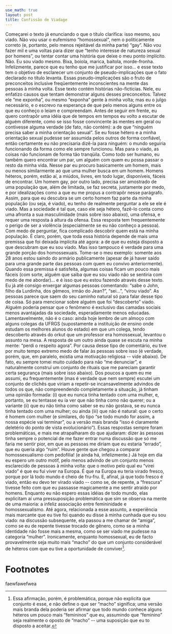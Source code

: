 ```yaml
---
use_math: true
layout: post
title: Confissão de Viadage
---
```




Começarei o texto já enunciando o que o título clarifica: isso mesmo, sou viado. Não vou usar o eufemismo “homossexual”, nem o politicamente correto (e, portanto, pelo menos rejeitável da minha parte) “gay”. Não vou fazer mil e uma voltas para dizer que “tenho interesse de natureza sexual por homens”, ou tentar contar uma história que deixe o meu ponto implícito. Não. Eu sou viado mesmo. Bixa, boiola, marica, baitola, morde-fronha. Infelizmente, parece que eu tenho que me justificar por isso... e esse texto tem o objetivo de esclarecer um conjunto de pseudo-implicações que o fato declarado no título levanta. Essas pseudo-implicações são o fruto de preconceitos inclusive freqüentemente inconscientes na mente das pessoas à minha volta. Esse texto contém histórias não-fictícias. Nele, eu enfatizo causos que tentam demonstrar alguns desses preconceitos. Talvez ele “me exponha”, ou mesmo “exponha” gente à minha volta; mas eu o julgo necessário, e o escrevo na esperança de que pelo menos alguns entre os que eu conheço o leiam e compreendam.
Antes de seguir em frente, eu quero contrapôr uma idéia que de tempos em tempos eu volto a escutar de alguém diferente, como se isso fosse convincente às mentes em geral ou contivesse alguma verdade (de fato, não contém): a de que “ninguém precisa saber a minha orientação sexual”. Se eu fosse hétero e a minha orientação sexual pudesse ser assumida pelos outros de forma confiável, então certamente eu não precisaria dizê-la para ninguém: o mundo seguiria funcionando da forma como ele sempre funcionou. Mas para o viado, as coisas não funcionam de forma tão tranqüila. Como todo ser humano, eu também quero encontrar um par, um alguém com quem eu possa passar o resto da minha vida. Nesse par eu procuro basicamente um homem, mais ou menos similarmente ao que uma mulher busca em um homem. Homens héteros, porém, estão aí, a miúdos, livres, em todo lugar, disponíveis, fáceis de encontrar. Um homem gay, por outro lado, precisa ser amostrado de uma população que, além de limitada, se faz secreta, justamente por medo, e por idealizações como a que eu me propus a contrapôr nesse parágrafo. Assim, para que eu descubra se um certo homem faz parte da minha população (ou seja, é viado), eu tenho de realmente perguntar a ele se ele é viado. Mas a sociedade é tal que, caso ele seja hétero, fazê-lo conta como uma afronta a sua masculinidade (mais sobre isso abaixo), uma ofensa, e requer uma resposta à altura da ofensa. Essa resposta tem frequentemente o perigo de ser a violência (especialmente se eu não conheço a pessoa). Com medo de perguntar, fica complicado descobrir quem está na minha população. É claro, porém, que toda essa história depende de mais uma premissa que foi deixada implícita até agora: a de que eu esteja disposto a que descubram que eu sou viado. Mas isso tampouco é verdade para uma grande porção dos homossexuais. Tome-se o meu exemplo: somente aos 28 anos estou saindo do armário publicamente (apesar de já haver saído para uma grande parte das pessoas com quem eu convivo anteriormente). Quando essa premissa é satisfeita, algumas coisas ficam um pouco mais fáceis (com sorte, alguém que saiba que eu sou viado não se sentiria com medo de me abordar)… e é isso que eu estou fazendo através desse texto.
Eu já até consigo enxergar algumas pessoas comentando: “sabe o John, filho da Lurdinha, dos gêmeos, irmão do Jean?”, “sei…”, “virou viado”. As pessoas parece que saem do seu caminho natural só para falar desse tipo de coisa. Só para mencionar sobre alguém que foi “descoberto” viado. Alguém poderia pensar que o fenômeno é exclusivo das camadas sociais menos avantajadas da sociedade, esperadamente menos educadas. Lamentavelmente, não é o caso: ainda hoje lembro de um almoço com alguns colegas da UFRGS (supostamente a instituição de ensino onde estudam os melhores alunos do estado) em que um colega, tendo descoberto através do orkut que um professor era homossexual, levantou o assunto na mesa. A resposta de um outro ainda quase se escuta na minha mente: “perdi o respeito agora”.
Por causa desse tipo de comentário, eu tive por muito tempo extremo medo de falar às pessoas sobre isso (é verdade, porém, que, em paralelo, existia uma motivação religiosa -- vide abaixo). De fato, eu sempre tomei muito cuidado para não “me denunciar”, e naturalmente construí um conjunto de rituais que me pareciam garantir certa segurança (mais sobre isso abaixo). Dos poucos a quem eu me assumi, eu frequentemente (mas é verdade que nem sempre) escutei um conjunto de clichês que viriam a repetir-se incansavelmente advindos de todos os que, não compreendendo completamente a situação, já tinham uma opinião formada: (i) que eu nunca tinha tentado com uma mulher, e, portanto, se eu tentasse eu ía ver que não tinha como não querer; ou a variante (ii) que eu não tinha como saber se eu não gostava, se eu nunca tinha tentado com uma mulher; ou ainda (iii) que não é natural: que o certo é homem com mulher (e similares, do tipo “se todo mundo for assim, a nossa espécie vai terminar”, ou a versão mais branda “isso é claramente deletério do ponto de vista evolucionário”). Essas respostas sempre foram problemáticas, e mais me atrapalharam do que ajudaram: dizer às pessoas tinha sempre o potencial de me fazer entrar numa discussão que só me faria me sentir pior, em que as pessoas me diriam que eu estaria “errado”, que eu queria algo “ruim”. Houve gente que chegou a comparar homossexualismo com pedofilia! (e ainda há, infelizmente.)
Já hoje em dia eu espero um outro motif, pelo menos advindo de um conjunto menos esclarecido de pessoas à minha volta: que o motivo pelo qual eu “virei viado” é que eu fui viver na Europa. É que na Europa eu teria virado fresco, porque por lá todo mundo é cheio de fru-fru. E, afinal, já que todo fresco é viado, então eu devo ter virado viado -- como se, de repente, a “frescura” tivesse feito com que eu passasse magicamente a me sentir atraído por homens. Enquanto eu não espero essas idéias de todo mundo, elas explicitam aí uma pressuposição problemática que sim se observa na mente de uma maioria: a infeliz associação entre femininidade e homossexualismo. Até agora, relacionada a esse assunto, a experiência mais marcante que eu tive foi quando eu disse à minha cunhada que eu sou viado: na discussão subsequente, ela passou a me chamar de “amiga”, como se eu de repente tivesse trocado de gênero, como se a minha identidade não fosse mais a mesma, como se ser viado me pudesse na categoria “mulher”. Ironicamente, enquanto homossexual, eu de facto provavelmente seja muito mais “macho” do que um conjunto considerável de héteros com que eu tive a oportunidade de conviver[^footnote1].


Footnotes
=========


[^footnote1]: Essa afirmação, porém, é problemática, porque não explicita que conjunto é esse, e não define o que ser “macho” significa; uma versão mais branda dela poderia ser afirmar que todo mundo conhece alguns héteros um pouco mais “femininos” que eu, assumindo que “feminino” seja realmente o oposto de “macho” -- uma suposição que eu to disposto a aceitar.

faewfawefwea

